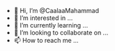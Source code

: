 - 👋 Hi, I’m @CaalaaMahammad
- 👀 I’m interested in ...
- 🌱 I’m currently learning ...
- 💞️ I’m looking to collaborate on ...
- 📫 How to reach me ...

<!---
CaalaaMahammad/CaalaaMahammad is a ✨ special ✨ repository because its `README.md` (this file) appears on your GitHub profile.
You can click the Preview link to take a look at your changes.
--->
